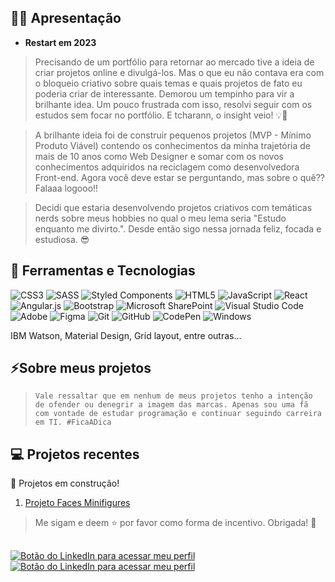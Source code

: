 ## :woman_technologist: Apresentação 
- **Restart em 2023**
> Precisando de um portfólio para retornar ao mercado tive a ideia de criar projetos online e divulgá-los. Mas o que eu não contava era com o bloqueio criativo sobre quais temas e quais projetos de fato eu poderia criar de interessante. Demorou um tempinho para vir a brilhante idea. Um pouco frustrada com isso, resolvi seguir com os estudos sem focar no portfólio. E tcharann, o insight veio! 💡🙌

> A brilhante ideia foi de construir pequenos projetos (MVP - Mínimo Produto Viável) contendo os conhecimentos da minha trajetória de mais de 10 anos como Web Designer e somar com os novos conhecimentos adquiridos na reciclagem como desenvolvedora Front-end. Agora você deve estar se perguntando, mas sobre o quê?? Falaaa logooo!!

> Decidi que estaria desenvolvendo projetos criativos com temáticas nerds sobre meus hobbies no qual o meu lema seria "Estudo enquanto me divirto.". Desde então sigo nessa jornada feliz, focada e estudiosa. 😎

## :brain: Ferramentas e Tecnologias
![CSS3](https://img.shields.io/badge/css3-%231572B6.svg?logo=css3&logoColor=white)
![SASS](https://img.shields.io/badge/SASS-hotpink.svg?logo=SASS&logoColor=white)
![Styled Components](https://img.shields.io/badge/styled--components-DB7093?logo=styled-components&logoColor=white)
![HTML5](https://img.shields.io/badge/html5-%23E34F26.svg?logo=html5&logoColor=white)
![JavaScript](https://img.shields.io/badge/javascript-%23323330.svg?logo=javascript&logoColor=%23F7DF1E)
![React](https://img.shields.io/badge/react-%2320232a.svg?logo=react&logoColor=%2361DAFB)
![Angular.js](https://img.shields.io/badge/angular.js-%23E23237.svg?logo=angularjs&logoColor=white)
![Bootstrap](https://img.shields.io/badge/bootstrap-%23563D7C.svg?logo=bootstrap&logoColor=white)
![Microsoft SharePoint ](https://img.shields.io/badge/Microsoft_SharePoint-0078D4?logo=microsoft-sharepoint&logoColor=white)
![Visual Studio Code](https://img.shields.io/badge/Visual%20Studio%20Code-0078d7.svg?logo=visual-studio-code&logoColor=white)
![Adobe](https://img.shields.io/badge/adobe-%23FF0000.svg?logo=adobe&logoColor=white)
![Figma](https://img.shields.io/badge/figma-%23F24E1E.svg?logo=figma&logoColor=white)
![Git](https://img.shields.io/badge/git-%23F05033.svg?logo=git&logoColor=white)
![GitHub](https://img.shields.io/badge/github-%23121011.svg?logo=github&logoColor=white)
![CodePen](https://img.shields.io/badge/Codepen-000000?logo=codepen&logoColor=white)
![Windows](https://img.shields.io/badge/Windows-0078D6?logo=windows&logoColor=white)
<p>IBM Watson, Material Design, Grid layout, entre outras...</p>

## :zap:Sobre meus projetos
> `Vale ressaltar que em nenhum de meus projetos tenho a intenção de ofender ou denegrir a imagem das marcas. Apenas sou uma fã com vontade de estudar programação e continuar seguindo carreira em TI. #FicaADica`

## :computer: Projetos recentes
:construction: Projetos em construção!
1. [Projeto Faces Minifigures](https://github.com/hyngridg/Proj-FacesMinifigures.git)

> Me sigam e deem :star: por favor como forma de incentivo. Obrigada! :sparkling_heart:

## 

<div> 
  <a href="https://www.linkedin.com/in/hyngrid-soares" target="_blank"><img src="https://img.shields.io/badge/-LinkedIn-%230077B5?style=for-the-badge&logo=linkedin&logoColor=white" alt="Botão do LinkedIn para acessar meu perfil"></a> 
  <a href="https://codepen.io/HyngridG" target="_blank"><img src="https://img.shields.io/badge/Codepen-000000?style=for-the-badge&logo=codepen&logoColor=white" alt="Botão do LinkedIn para acessar meu perfil"></a>
</div>
